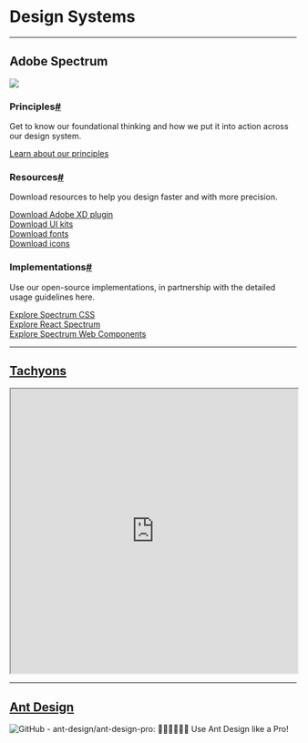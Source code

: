 # Design Systems
---

## Adobe Spectrum

![](https://spectrum.adobe.com/static/images1x/spectrum_illustration_mobile@2x_5mL2FTjYpSXylj1b9mI9bK_1611635069064.png)

### Principles[#](https://spectrum.adobe.com/#Principles)

Get to know our foundational thinking and how we put it into action across our design system.

[Learn about our principles](https://spectrum.adobe.com/page/principles/)

### Resources[#](https://spectrum.adobe.com/#Resources)

Download resources to help you design faster and with more precision.

[Download Adobe XD plugin](https://spectrum.adobe.com/page/spectrum-xd-plugin/)  
[Download UI kits](https://spectrum.adobe.com/page/ui-kits/)  
[Download fonts](https://spectrum.adobe.com/page/fonts/)  
[Download icons](https://spectrum.adobe.com/page/icons/)

### Implementations[#](https://spectrum.adobe.com/#Implementations)

Use our open-source implementations, in partnership with the detailed usage guidelines here.

[Explore Spectrum CSS](https://opensource.adobe.com/spectrum-css)  
[Explore React Spectrum](https://react-spectrum.adobe.com/)  
[Explore Spectrum Web Components](https://opensource.adobe.com/spectrum-web-components/)


---

## [Tachyons](https://tachyons.io/components/)
<iframe src="https://tachyons.io/components/" height="500" style="width:100%"></iframe>

---
## [Ant Design](https://ant.design/components/overview/)
![GitHub - ant-design/ant-design-pro: 👨🏻‍💻👩🏻‍💻 Use Ant Design like a  Pro!](https://user-images.githubusercontent.com/8186664/44953195-581e3d80-aec4-11e8-8dcb-54b9db38ec11.png)